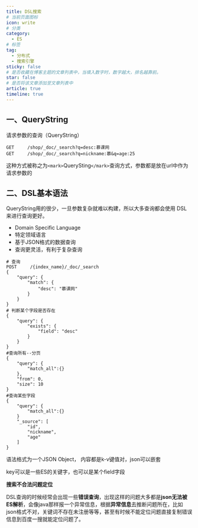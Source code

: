 ```yaml
---
title: DSL搜索
# 当前页面图标
icon: write
# 分类
category:
  - ES
# 标签
tag:
  - 分布式
  - 搜索引擎
sticky: false
# 是否收藏在博客主题的文章列表中，当填入数字时，数字越大，排名越靠前。
star: false
# 是否将该文章添加至文章列表中
article: true
timeline: true
---
```

## 一、QueryString

请求参数的查询（QueryString）

```
GET     /shop/_doc/_search?q=desc:慕课网
GET     /shop/_doc/_search?q=nickname:慕&q=age:25
```

这种方式被称之为`<mark>`QuerySting`</mark>`查询方式，参数都是放在url中作为请求参数的

## 二、DSL基本语法

QueryString用的很少，一旦参数复杂就难以构建，所以大多查询都会使用 DSL 来进行查询更好。

- Domain Specific Language
- 特定领域语言
- 基于JSON格式的数据查询
- 查询更灵活，有利于复杂查询

```
# 查询
POST     /{index_name}/_doc/_search
{
    "query": {
        "match": {
            "desc": "慕课网"
        }
    }
}
# 判断某个字段是否存在
{
    "query": {
        "exists": {
	        "field": "desc"
	    }
    }
}
#查询所有--分页
{
	"query": {
		"match_all":{}
	},
	"from": 0,
	"size": 10
}
#查询某些字段
{
	"query": {
		"match_all":{}
	}
	"_source": [
		"id",
		"nickname",
		"age"
	]
}
```

语法格式为一个JSON Object， 内容都是k-v键值对，json可以嵌套

key可以是一些ES的关键字，也可以是某个field字段

**搜索不合法问题定位**

DSL查询的时候经常会出现一些**错误查询**，出现这样的问题大多都是**json无法被ES解析**，会像java那样报一个异常信息，根据**异常信息**去推断问题所在，比如json格式不对，关键词不存在未注册等等，甚至有时候不能定位问题直接复制错误信息到百度一搜就能定位问题了。
